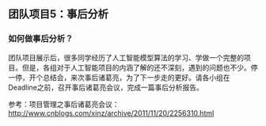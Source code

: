 ## 团队项目5：事后分析
### 如何做事后分析？

团队项目展示后，很多同学经历了人工智能模型算法的学习、学做一个完整的项目。但是，各组对于人工智能项目的内涵了解的还不深刻，遇到的问题也不少。停一停，开个总结会，来次事后诸葛亮，为了下一步走的更好。请各小组在Deadline之前，召开事后诸葛亮会议，完成一篇事后分析报告。

参考：项目管理之事后诸葛亮会议：
http://www.cnblogs.com/xinz/archive/2011/11/20/2256310.html



